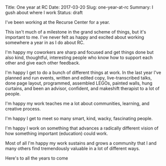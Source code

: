 Title: One year at RC
Date: 2017-03-20
Slug: one-year-at-rc
Summary: I gush about where I work
Status: draft

I've been working at the Recurse Center for a year.

This isn't much of a milestone in the grand scheme of things, but it's
important to me. I've never felt as happy and excited about working
somewhere a year in as I do about RC.

I'm happy my coworkers are sharp and focused and get things done but
also kind, thoughtful, interesting people who know how to support each
other and give each other feedback.

I'm happy I get to do a bunch of different things at work. In the last
year I've planned and run events, written and edited copy,
live-transcribed talks, done page layout, programmed, assembled LEGOs,
painted walls, hung curtains, and been an advisor, confident, and
makeshift therapist to a lot of people.

I'm happy my work teaches me a lot about communities, learning, and
creative process.

I'm happy I get to meet so many smart, kind, wacky, fascinating
people.

I'm happy I work on something that advances a radically different
vision of how something important (education) could work.

Most of all I'm happy my work sustains and grows a community that I
and many others find tremendously valuable in a lot of different ways.

Here's to all the years to come
